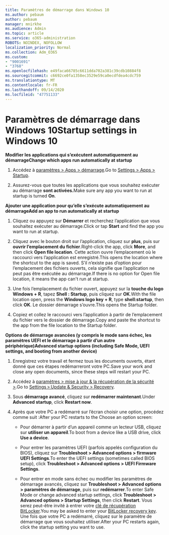 ```yaml
---
title: Paramètres de démarrage dans Windows 10
ms.author: pebaum
author: pebaum
manager: mnirkhe
ms.audience: Admin
ms.topic: article
ms.service: o365-administration
ROBOTS: NOINDEX, NOFOLLOW
localization_priority: Normal
ms.collection: Adm_O365
ms.custom:
- "9001691"
- "3768"
ms.openlocfilehash: e49faca66785c6611dda702a381c39cdb10884f8
ms.sourcegitcommit: c6692ce0fa1358ec3529e59ca0ecdfdea4cdc759
ms.translationtype: MT
ms.contentlocale: fr-FR
ms.lasthandoff: 09/14/2020
ms.locfileid: "47751133"
---
```

# <a name="startup-settings-in-windows-10"></a><span data-ttu-id="9593a-102">Paramètres de démarrage dans Windows 10</span><span class="sxs-lookup"><span data-stu-id="9593a-102">Startup settings in Windows 10</span></span>

<span data-ttu-id="9593a-103">**Modifier les applications qui s’exécutent automatiquement au démarrage**</span><span class="sxs-lookup"><span data-stu-id="9593a-103">**Change which apps run automatically at startup**</span></span>

1. <span data-ttu-id="9593a-104">Accédez à [paramètres > Apps > démarrage](ms-settings:startupapps?activationSource=GetHelp).</span><span class="sxs-lookup"><span data-stu-id="9593a-104">Go to [Settings > Apps > Startup](ms-settings:startupapps?activationSource=GetHelp).</span></span>

2. <span data-ttu-id="9593a-105">Assurez-vous que toutes les applications que vous souhaitez exécuter au démarrage **sont activées.**</span><span class="sxs-lookup"><span data-stu-id="9593a-105">Make sure any app you want to run at startup is turned **On**.</span></span>

<span data-ttu-id="9593a-106">**Ajouter une application pour qu’elle s’exécute automatiquement au démarrage**</span><span class="sxs-lookup"><span data-stu-id="9593a-106">**Add an app to run automatically at startup**</span></span>

1. <span data-ttu-id="9593a-107">Cliquez ou appuyez sur **Démarrer** et recherchez l’application que vous souhaitez exécuter au démarrage.</span><span class="sxs-lookup"><span data-stu-id="9593a-107">Click or tap **Start** and find the app you want to run at startup.</span></span>

2. <span data-ttu-id="9593a-108">Cliquez avec le bouton droit sur l’application, cliquez sur **plus**, puis sur **ouvrir l’emplacement du fichier**.</span><span class="sxs-lookup"><span data-stu-id="9593a-108">Right-click the app, click **More**, and then click **Open file location**.</span></span> <span data-ttu-id="9593a-109">Cette action ouvre l’emplacement où le raccourci vers l’application est enregistré.</span><span class="sxs-lookup"><span data-stu-id="9593a-109">This opens the location where the shortcut to the app is saved.</span></span> <span data-ttu-id="9593a-110">S’il n’existe pas d’option pour l’emplacement des fichiers ouverts, cela signifie que l’application ne peut pas être exécutée au démarrage.</span><span class="sxs-lookup"><span data-stu-id="9593a-110">If there is no option for Open file location, it means the app can't run at startup.</span></span>

3. <span data-ttu-id="9593a-111">Une fois l’emplacement du fichier ouvert, appuyez sur la **touche du logo Windows + R**, tapez **Shell : Startup**, puis cliquez sur **OK**.</span><span class="sxs-lookup"><span data-stu-id="9593a-111">With the file location open, press the **Windows logo key  + R**, type **shell:startup**, then click **OK**.</span></span> <span data-ttu-id="9593a-112">Le dossier démarrage s’ouvre.</span><span class="sxs-lookup"><span data-stu-id="9593a-112">This opens the Startup folder.</span></span>

4. <span data-ttu-id="9593a-113">Copiez et collez le raccourci vers l’application à partir de l’emplacement du fichier vers le dossier de démarrage.</span><span class="sxs-lookup"><span data-stu-id="9593a-113">Copy and paste the shortcut to the app from the file location to the Startup folder.</span></span>

<span data-ttu-id="9593a-114">**Options de démarrage avancées (y compris le mode sans échec, les paramètres UEFI et le démarrage à partir d’un autre périphérique)**</span><span class="sxs-lookup"><span data-stu-id="9593a-114">**Advanced startup options (including Safe Mode, UEFI settings, and booting from another device)**</span></span>

1. <span data-ttu-id="9593a-115">Enregistrez votre travail et fermez tous les documents ouverts, étant donné que ces étapes redémarreront votre PC.</span><span class="sxs-lookup"><span data-stu-id="9593a-115">Save your work and close any open documents, since these steps will restart your PC.</span></span>

2. <span data-ttu-id="9593a-116">Accédez à [paramètres > mise à jour & la récupération de la sécurité >](ms-settings:recovery?activationSource=GetHelp).</span><span class="sxs-lookup"><span data-stu-id="9593a-116">Go to [Settings > Update & Security > Recovery](ms-settings:recovery?activationSource=GetHelp).</span></span>

3. <span data-ttu-id="9593a-117">Sous **démarrage avancé**, cliquez sur **redémarrer maintenant**.</span><span class="sxs-lookup"><span data-stu-id="9593a-117">Under **Advanced startup**, click **Restart now**.</span></span> 

4. <span data-ttu-id="9593a-118">Après que votre PC a redémarré sur l’écran choisir une option, procédez comme suit :</span><span class="sxs-lookup"><span data-stu-id="9593a-118">After your PC restarts to the Choose an option screen:</span></span>

    - <span data-ttu-id="9593a-119">Pour démarrer à partir d’un appareil comme un lecteur USB, cliquez sur **utiliser un appareil**.</span><span class="sxs-lookup"><span data-stu-id="9593a-119">To boot from a device like a USB drive, click **Use a device**.</span></span>

    - <span data-ttu-id="9593a-120">Pour entrer les paramètres UEFI (parfois appelés configuration du BIOS), cliquez sur **Troubleshoot > Advanced options > firmware UEFI Settings**.</span><span class="sxs-lookup"><span data-stu-id="9593a-120">To enter the UEFI settings (sometimes called BIOS setup), click **Troubleshoot > Advanced options > UEFI Firmware Settings**.</span></span> 

    - <span data-ttu-id="9593a-121">Pour entrer en mode sans échec ou modifier les paramètres de démarrage avancés, cliquez sur **Troubleshoot > Advanced options > paramètres de démarrage**, puis sur **redémarrer**.</span><span class="sxs-lookup"><span data-stu-id="9593a-121">To enter Safe Mode or change advanced startup settings, click **Troubleshoot > Advanced options > Startup Settings**, then click **Restart**.</span></span> <span data-ttu-id="9593a-122">Vous serez peut-être invité à entrer votre [clé de récupération BitLocker](https://support.microsoft.com/help/4026181/windows-10-find-my-bitlocker-recovery-key).</span><span class="sxs-lookup"><span data-stu-id="9593a-122">You may be asked to enter your [BitLocker recovery key](https://support.microsoft.com/help/4026181/windows-10-find-my-bitlocker-recovery-key).</span></span> <span data-ttu-id="9593a-123">Une fois que votre PC a redémarré, cliquez sur le paramètre de démarrage que vous souhaitez utiliser.</span><span class="sxs-lookup"><span data-stu-id="9593a-123">After your PC restarts again, click the startup setting you want to use.</span></span>